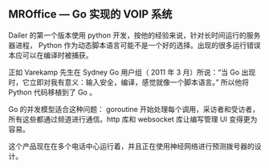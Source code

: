 ## MROffice — Go 实现的 VOIP 系统

Dailer 的第一个版本使用 python 开发，按他的经验来说，针对长时间运行的服务器进程， Python 作为动态脚本语言可能不是一个好的选择。出现的很多运行错误本应可以在编译时被捕获。

正如 Varekamp 先生在 Sydney Go 用户组（ 2011 年 3 月）所说：“当 Go 出现时，它立即对我有意义：输入安全，编译，感觉就像一个脚本语言。” 所以他将 Python 代码移植到了 Go 。 

Go 的并发模型适合这种问题： goroutine 开始处理每个调用，采访者和受访者，所有这些都通过频道进行通信。http 库和 websocket 库让编写管理 UI 变得更为容易。

这个产品现在在多个电话中心运行着，并且正在使用神经网络进行预测拨号器的设计。
